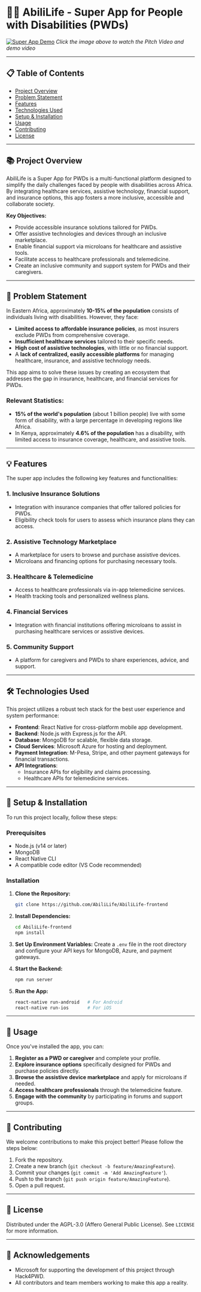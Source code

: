 # 🦸‍♂️ AbiliLife - Super App for People with Disabilities (PWDs)

[![Super App Demo](https://img.youtube.com/vi/your-video-id/maxresdefault.jpg)](https://youtu.be/your-video-id)
*Click the image above to watch the Pitch Video and demo video*

---

## 📋 Table of Contents

- [Project Overview](#project-overview)
- [Problem Statement](#problem-statement)
- [Features](#features)
- [Technologies Used](#technologies-used)
- [Setup & Installation](#setup--installation)
- [Usage](#usage)
- [Contributing](#contributing)
- [License](#license)

---

## 📚 Project Overview

AbiliLife is a Super App for PWDs is a multi-functional platform designed to simplify the daily challenges faced by people with disabilities across Africa. By integrating healthcare services, assistive technology, financial support, and insurance options, this app fosters a more inclusive, accessible and collaborate society.

**Key Objectives:**
- Provide accessible insurance solutions tailored for PWDs.
- Offer assistive technologies and devices through an inclusive marketplace.
- Enable financial support via microloans for healthcare and assistive tools.
- Facilitate access to healthcare professionals and telemedicine.
- Create an inclusive community and support system for PWDs and their caregivers.

---

## 🔎 Problem Statement

In Eastern Africa, approximately **10-15% of the population** consists of individuals living with disabilities. However, they face:
- **Limited access to affordable insurance policies**, as most insurers exclude PWDs from comprehensive coverage.
- **Insufficient healthcare services** tailored to their specific needs.
- **High cost of assistive technologies**, with little or no financial support.
- A **lack of centralized, easily accessible platforms** for managing healthcare, insurance, and assistive technology needs.

This app aims to solve these issues by creating an ecosystem that addresses the gap in insurance, healthcare, and financial services for PWDs.

### Relevant Statistics:
- **15% of the world's population** (about 1 billion people) live with some form of disability, with a large percentage in developing regions like Africa.
- In Kenya, approximately **4.6% of the population** has a disability, with limited access to insurance coverage, healthcare, and assistive tools.

---

## 💡 Features

The super app includes the following key features and functionalities:

### 1. **Inclusive Insurance Solutions**
   - Integration with insurance companies that offer tailored policies for PWDs.
   - Eligibility check tools for users to assess which insurance plans they can access.

### 2. **Assistive Technology Marketplace**
   - A marketplace for users to browse and purchase assistive devices.
   - Microloans and financing options for purchasing necessary tools.
   
### 3. **Healthcare & Telemedicine**
   - Access to healthcare professionals via in-app telemedicine services.
   - Health tracking tools and personalized wellness plans.

### 4. **Financial Services**
   - Integration with financial institutions offering microloans to assist in purchasing healthcare services or assistive devices.
   
### 5. **Community Support**
   - A platform for caregivers and PWDs to share experiences, advice, and support.

---

## 🛠 Technologies Used

This project utilizes a robust tech stack for the best user experience and system performance:

- **Frontend**: React Native for cross-platform mobile app development.
- **Backend**: Node.js with Express.js for the API.
- **Database**: MongoDB for scalable, flexible data storage.
- **Cloud Services**: Microsoft Azure for hosting and deployment.
- **Payment Integration**: M-Pesa, Stripe, and other payment gateways for financial transactions.
- **API Integrations**:
  - Insurance APIs for eligibility and claims processing.
  - Healthcare APIs for telemedicine services.

---

## 🚀 Setup & Installation

To run this project locally, follow these steps:

### Prerequisites

- Node.js (v14 or later)
- MongoDB
- React Native CLI
- A compatible code editor (VS Code recommended)

### Installation

1. **Clone the Repository:**
   ```bash
   git clone https://github.com/AbiliLife/AbiliLife-frontend
   ```

2. **Install Dependencies:**
   ```bash
   cd AbiliLife-frontend
   npm install
   ```

3. **Set Up Environment Variables:**
   Create a `.env` file in the root directory and configure your API keys for MongoDB, Azure, and payment gateways.

4. **Start the Backend:**
   ```bash
   npm run server
   ```

5. **Run the App:**
   ```bash
   react-native run-android   # For Android
   react-native run-ios       # For iOS
   ```

---

## 📲 Usage

Once you've installed the app, you can:

1. **Register as a PWD or caregiver** and complete your profile.
2. **Explore insurance options** specifically designed for PWDs and purchase policies directly.
3. **Browse the assistive device marketplace** and apply for microloans if needed.
4. **Access healthcare professionals** through the telemedicine feature.
5. **Engage with the community** by participating in forums and support groups.

---

## 🤝 Contributing

We welcome contributions to make this project better! Please follow the steps below:

1. Fork the repository.
2. Create a new branch (`git checkout -b feature/AmazingFeature`).
3. Commit your changes (`git commit -m 'Add AmazingFeature'`).
4. Push to the branch (`git push origin feature/AmazingFeature`).
5. Open a pull request.

---

## 📄 License

Distributed under the AGPL-3.0 (Affero General Public License). See `LICENSE` for more information.

---

## 🙌 Acknowledgements

- Microsoft for supporting the development of this project through Hack4PWD.
- All contributors and team members working to make this app a reality.